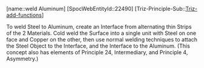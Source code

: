 ﻿---
type: TrizExample
aliases:
- weld Aluminum
license: CC BY-SA 4.0
copyright: https://github.com/SpocWeb
IsDeleted: false
IsReadOnly: false
Confidential: public
tags: 
- Triz/Principle/Example
---
[name::weld Aluminum]
[SpocWebEntityId::22490]
[Triz-Principle-Sub::[Triz-add-functions](tech/Triz/Sub/Triz-add-functions.md)]

To weld Steel to Aluminum, create an Interface from alternating thin Strips of the 2 Materials. Cold weld the Surface into a single unit with Steel on one face and Copper on the other, then use normal welding techniques to attach the Steel Object to the Interface, and the Interface to the Aluminum. (This concept also has elements of Principle 24, Intermediary, and Principle 4, Asymmetry.)